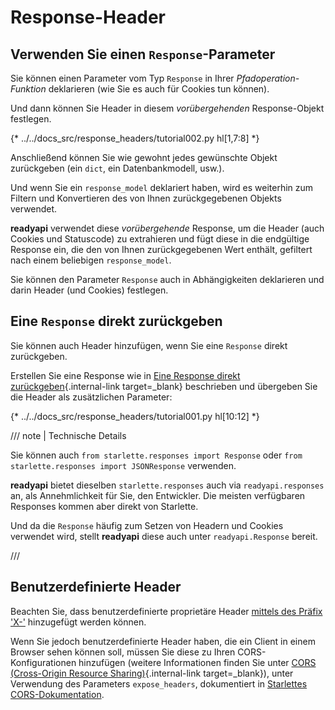 # Response-Header

## Verwenden Sie einen `Response`-Parameter

Sie können einen Parameter vom Typ `Response` in Ihrer *Pfadoperation-Funktion* deklarieren (wie Sie es auch für Cookies tun können).

Und dann können Sie Header in diesem *vorübergehenden* Response-Objekt festlegen.

{* ../../docs_src/response_headers/tutorial002.py hl[1,7:8] *}

Anschließend können Sie wie gewohnt jedes gewünschte Objekt zurückgeben (ein `dict`, ein Datenbankmodell, usw.).

Und wenn Sie ein `response_model` deklariert haben, wird es weiterhin zum Filtern und Konvertieren des von Ihnen zurückgegebenen Objekts verwendet.

**readyapi** verwendet diese *vorübergehende* Response, um die Header (auch Cookies und Statuscode) zu extrahieren und fügt diese in die endgültige Response ein, die den von Ihnen zurückgegebenen Wert enthält, gefiltert nach einem beliebigen `response_model`.

Sie können den Parameter `Response` auch in Abhängigkeiten deklarieren und darin Header (und Cookies) festlegen.

## Eine `Response` direkt zurückgeben

Sie können auch Header hinzufügen, wenn Sie eine `Response` direkt zurückgeben.

Erstellen Sie eine Response wie in [Eine Response direkt zurückgeben](response-directly.md){.internal-link target=_blank} beschrieben und übergeben Sie die Header als zusätzlichen Parameter:

{* ../../docs_src/response_headers/tutorial001.py hl[10:12] *}

/// note | Technische Details

Sie können auch `from starlette.responses import Response` oder `from starlette.responses import JSONResponse` verwenden.

**readyapi** bietet dieselben `starlette.responses` auch via `readyapi.responses` an, als Annehmlichkeit für Sie, den Entwickler. Die meisten verfügbaren Responses kommen aber direkt von Starlette.

Und da die `Response` häufig zum Setzen von Headern und Cookies verwendet wird, stellt **readyapi** diese auch unter `readyapi.Response` bereit.

///

## Benutzerdefinierte Header

Beachten Sie, dass benutzerdefinierte proprietäre Header <a href="https://developer.mozilla.org/en-US/docs/Web/HTTP/Headers" class="external-link" target="_blank">mittels des Präfix 'X-'</a> hinzugefügt werden können.

Wenn Sie jedoch benutzerdefinierte Header haben, die ein Client in einem Browser sehen können soll, müssen Sie diese zu Ihren CORS-Konfigurationen hinzufügen (weitere Informationen finden Sie unter [CORS (Cross-Origin Resource Sharing)](../tutorial/cors.md){.internal-link target=_blank}), unter Verwendung des Parameters `expose_headers`, dokumentiert in <a href="https://www.starlette.io/middleware/#corsmiddleware" class="external-link" target="_blank">Starlettes CORS-Dokumentation</a>.
